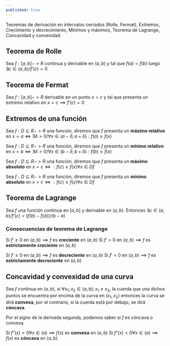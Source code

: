 ```yaml
---
published: true
---
```

Teoremas de derivación en intervalos cerrados (Rolle, Fermat), Extremos, Crecimiento y decrecimiento, Mínimos y máximos, Teorema de Lagrange, Concavidad y convexidad.

## Teorema de Rolle

Sea $f:[a,b]->R$ continua y derivable en $(a,b)$ y tal que $f(a)=f(b)$ luego $\exists c \in (a,b) / f'(c)=0$

## Teorema de Fermat

Sea $f:[a,b]->R$ derivable en un punto $x=c$ y tal que presenta un extremo relativo en $x=c \implies f'(c)=0$

## Extremos de una función

Sea $f:D \subseteq R -> R$ una función, diremos que $f$ presenta un **máximo relativo** en $x=a \iff \exists \delta > 0 / \forall x \in (a- \delta; a+ \delta) : f(a) \geq f(x)$

Sea $f:D \subseteq R -> R$ una función, diremos que $f$ presenta un **mínimo relativo** en $x=b \iff \exists \delta > 0 / \forall x \in (b- \delta; b+ \delta) : f(b) \leq f(x)$

Sea $f:D \subseteq R -> R$ una función, diremos que $f$ presenta un **máximo absoluto** en $x=c \iff : f(c) \geq f(x) \forall x \in Df$

Sea $f:D \subseteq R -> R$ una función, diremos que $f$ presenta un **mínimo absoluto** en $x=c \iff : f(c) \leq f(x) \forall x \in Df$

## Teorema de Lagrange

Sea $f$ una función continua en $[a,b]$ y derivable en $(a,b)$. Entonces $\exists c \in (a,b) / f'(c)=(f(b)-f(a))/(b-a)$

### Consecuencias de teorema de Lagrange

Si $f' \geq 0$ en $(a,b) \implies f$ es **creciente** en $(a,b)$
Si $f' > 0$ en $(a,b) \implies f$ es **estrictamente creciente** en $(a,b)$

Si $f' \leq 0$ en $(a,b) \implies f$ es **decreciente** en $(a,b)$
Si $f' < 0$ en $(a,b) \implies f$ es **estrictamente decreciente** en $(a,b)$

## Concavidad y convexidad de una curva

Sea $f$ continua en $(a,b)$, si $\forall x_{1};x_{2} \in (a,b); x_{1} \neq x_{2}$, la cuerda que una dichos puntos se encuentra por encima de la curva en $(x_{1}, x_{2})$ entonces la curva se dirá **convexa**, por el contrario, si la cuerda está por debajo, se dirá **cóncava**.

Por el signo de la derivada segunda, podemos saber si $f$ es cóncava o convexa

Si $f''(x)>0 \forall x \in (a) \implies f(x)$ es **convexa** en $(a,b)$
Si $f''(x)<0 \forall x \in (a) \implies f(x)$ es **cóncava** en $(a,b)$




